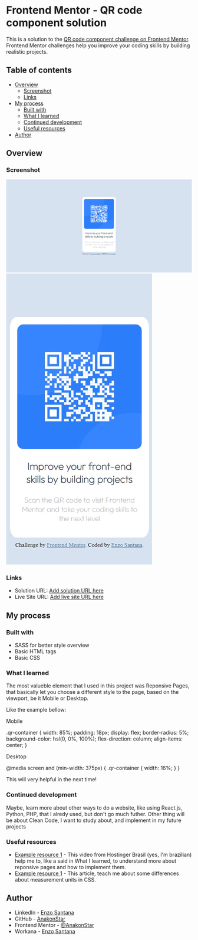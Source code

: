 # Frontend Mentor - QR code component solution

This is a solution to the [QR code component challenge on Frontend Mentor](https://www.frontendmentor.io/challenges/qr-code-component-iux_sIO_H). Frontend Mentor challenges help you improve your coding skills by building realistic projects. 

## Table of contents

- [Overview](#overview)
  - [Screenshot](#screenshot)
  - [Links](#links)
- [My process](#my-process)
  - [Built with](#built-with)
  - [What I learned](#what-i-learned)
  - [Continued development](#continued-development)
  - [Useful resources](#useful-resources)
- [Author](#author)

## Overview

### Screenshot

![Desktop View](./images/desktop.jpg)
![Mobile View](./images/mobile.jpg)

### Links

- Solution URL: [Add solution URL here](https://your-solution-url.com)
- Live Site URL: [Add live site URL here](https://your-live-site-url.com)

## My process

### Built with

- SASS for better style overview
- Basic HTML tags
- Basic CSS

### What I learned

The most valueble element that I used in this project was Reponsive Pages, that basically let you choose a different style to the page, based on the viewport, be it Mobile or Desktop.

Like the example bellow:

Mobile

.qr-container { 
  width: 85%;
  padding: 18px; 
  display: flex; 
  border-radius: 5%; 
  background-color: hsl(0, 0%, 100%); 
  flex-direction: column; 
  align-items: center; 
}

Desktop

@media screen and (min-width: 375px) {
  .qr-container {
      width: 16%;
  }
}

This will very helpful in the next time!

### Continued development

Maybe, learn more about other ways to do a website, like using React.js, Python, PHP, that I alredy used, but don't go much futher. Other thing will be about Clean Code, I want to study about, and implement in my future projects

### Useful resources

- [Example resource 1](https://www.youtube.com/watch?v=gRIWFYRaVto) - This video from Hostinger Brasil (yes, I'm brazilian) help me to, like a said in What I learned, to understand more about reponsive pages and how to implement them.
- [Example resource 1](https://elementor.com/help/whats-the-difference-between-px-em-rem-vw-and-vh/#:~:text=VH%20is%20useful%20for%20creating,to%20viewport's%20width%20or%20height.) - This article, teach me about some differences about measurement units in CSS.

## Author

- LinkedIn - [Enzo Santana](https://www.your-site.com)
- GitHub - [AnakonStar](https://github.com/AnakonStar)
- Frontend Mentor - [@AnakonStar](https://www.frontendmentor.io/profile/AnakonStar)
- Workana - [Enzo Santana](https://www.workana.com/freelancer/4c2cdd8b9e92d8b32763edc91d6cde18)
